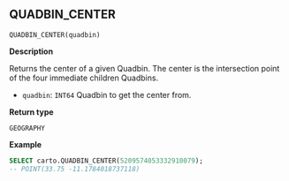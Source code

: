 ## QUADBIN_CENTER

```sql:signature
QUADBIN_CENTER(quadbin)
```

**Description**

Returns the center of a given Quadbin. The center is the intersection point of the four immediate children Quadbins.

* `quadbin`: `INT64` Quadbin to get the center from.

**Return type**

`GEOGRAPHY`

**Example**

```sql
SELECT carto.QUADBIN_CENTER(5209574053332910079);
-- POINT(33.75 -11.1784018737118)
```
